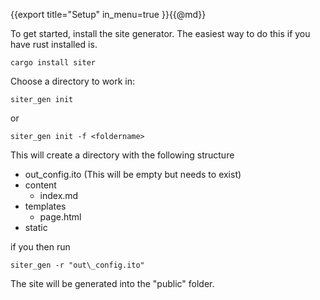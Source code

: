 {{export 
title="Setup"
in_menu=true
}}{{@md}}

To get started, install the site generator.  The easiest way to do this if you have rust installed is.

    cargo install siter

Choose a directory to work in:

    siter_gen init

or 

    siter_gen init -f <foldername>

This will create a directory with the following structure

* out\_config.ito (This will be empty but needs to exist)
* content
    * index.md
* templates
    * page.html
* static

if you then run 

    siter_gen -r "out\_config.ito"

The site will be generated into the "public" folder.

